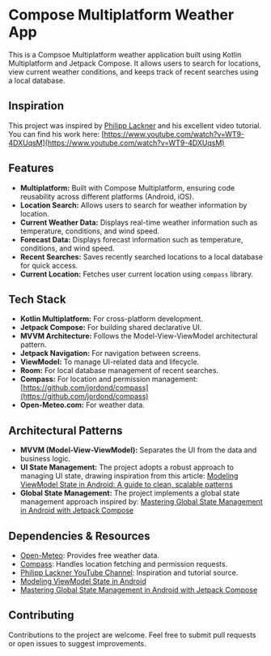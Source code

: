 # Compose Multiplatform Weather App

This is a Compsoe Multiplatform weather application built using Kotlin Multiplatform and Jetpack Compose. It allows users to search for
locations, view current weather conditions, and keeps track of recent searches using a local database.

## Inspiration

This project was inspired by [Philipp Lackner](https://www.youtube.com/@PhilippLackner) and his excellent video tutorial. You can find his
work here: [https://www.youtube.com/watch?v=WT9-4DXUqsM](https://www.youtube.com/watch?v=WT9-4DXUqsM)

## Features

* **Multiplatform:** Built with Compose Multiplatform, ensuring code reusability across different platforms (Android, iOS).
* **Location Search:** Allows users to search for weather information by location.
* **Current Weather Data:** Displays real-time weather information such as temperature, conditions, and wind speed.
* **Forecast Data:** Displays forecast information such as temperature, conditions, and wind speed.
* **Recent Searches:** Saves recently searched locations to a local database for quick access.
* **Current Location:** Fetches user current location using `compass` library.

## Tech Stack

* **Kotlin Multiplatform:** For cross-platform development.
* **Jetpack Compose:** For building shared declarative UI.
* **MVVM Architecture:** Follows the Model-View-ViewModel architectural pattern.
* **Jetpack Navigation:** For navigation between screens.
* **ViewModel:** To manage UI-related data and lifecycle.
* **Room:** For local database management of recent searches.
* **Compass:** For location and permission management: [https://github.com/jordond/compass](https://github.com/jordond/compass)
* **Open-Meteo.com:** For weather data.

## Architectural Patterns

* **MVVM (Model-View-ViewModel):** Separates the UI from the data and business logic.
* **UI State Management:** The project adopts a robust approach to managing UI state, drawing inspiration from this
  article: [Modeling ViewModel State in Android: A guide to clean, scalable patterns](https://medium.com/clean-android-dev/modeling-viewmodel-state-in-android-a-guide-to-clean-scalable-patterns-d42932ade940)
* **Global State Management:** The project implements a global state management approach inspired
  by: [Mastering Global State Management in Android with Jetpack Compose](https://proandroiddev.com/mastering-global-state-management-in-android-with-jetpack-compose-e99350fad822)

## Dependencies & Resources

* [Open-Meteo](https://open-meteo.com): Provides free weather data.
* [Compass](https://github.com/jordond/compass): Handles location fetching and permission requests.
* [Philipp Lackner YouTube Channel](https://www.youtube.com/@PhilippLackner): Inspiration and tutorial source.
* [Modeling ViewModel State in Android](https://medium.com/clean-android-dev/modeling-viewmodel-state-in-android-a-guide-to-clean-scalable-patterns-d42932ade940)
* [Mastering Global State Management in Android with Jetpack Compose](https://proandroiddev.com/mastering-global-state-management-in-android-with-jetpack-compose-e99350fad822)

## Contributing

Contributions to the project are welcome. Feel free to submit pull requests or open issues to suggest improvements.